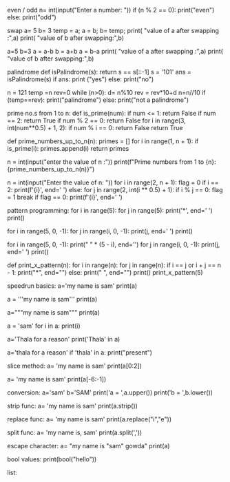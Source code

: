even / odd 
n= int(input("Enter a number: "))
if (n % 2 == 0):
  print("even")
else:
  print("odd")

  swap 
  a= 5
b= 3
temp = a;
a = b;
b= temp;
print( "value of a after swapping :",a)
print( "value of b after swapping:",b)

a=5
b=3
a = a-b
b = a+b
a = b-a
print( "value of a after swapping :",a)
print( "value of b after swapping:",b)

palindrome 
def isPalindrome(s):
  return s == s[::-1]
s = '101'
ans = isPalindrome(s)
if ans:
  print ("yes")
else:
  print("no")

  n = 121
temp =n
rev=0
while (n>0):
  d= n%10
  rev = rev*10+d
  n=n//10
if (temp==rev):
  print("palindrome")
else:
  print("not a palindrome")

  prime no.s from 1 to n:
  def is_prime(num):
    if num <= 1:
        return False
    if num == 2:
        return True
    if num % 2 == 0:
        return False
    for i in range(3, int(num**0.5) + 1, 2):
        if num % i == 0:
            return False
    return True

def prime_numbers_up_to_n(n):
    primes = []
    for i in range(1, n + 1):
        if is_prime(i):
            primes.append(i)
    return primes

n = int(input("enter the value of n :"))
print(f"Prime numbers from 1 to {n}: {prime_numbers_up_to_n(n)}")

n = int(input("Enter the value of n: "))
for i in range(2, n + 1):
    flag = 0
    if i == 2:
        print(f'{i}', end=' ')
    else:
        for j in range(2, int(i ** 0.5) + 1):
            if i % j == 0:
                flag = 1
                break
        if flag == 0:
            print(f'{i}', end=' ')

pattern programming:
for i in range(5):
    for j in range(5):
        print('*', end=' ')
    print()

for i in range(5, 0, -1):
    for j in range(i, 0, -1):
        print(j, end=' ')
    print()

for i in range(5, 0, -1):
    print(" " * (5 - i), end='')
    for j in range(i, 0, -1):
        print(j, end=' ')
    print()

def print_x_pattern(n):
    for i in range(n):
        for j in range(n):
            if i == j or i + j == n - 1:
                print("*", end="")
            else:
                print(" ", end="")
        print()
print_x_pattern(5)

speedrun basics:
a='my name is sam'
print(a)

a = '''my name is
sam'''
print(a)

a="""my name is
 sam"""
print(a)

a = 'sam'
for i in a:
  print(i)

a='Thala for a reason'
print('Thala' in a)

a='thala for a reason'
if 'thala' in a:
  print("present")

slice method:
a= 'my name is sam'
print(a[0:2])

a= 'my name is sam'
print(a[-6:-1])

conversion:
a='sam'
b='SAM'
print('a = ',a.upper())
print('b = ',b.lower())

strip func:
a= 'my name is sam'
print(a.strip())

replace func:
a= 'my name is sam'
print(a.replace("i","e"))

split func:
a= 'my name is, sam'
print(a.split(','))

escape character:
a= "my name is \"sam\" gowda"
print(a)

bool values:
print(bool("hello"))

list:
